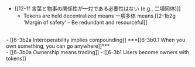 - [[12-1f 言葉と物事の関係性が一対である必要性はない (e.g., 二項同体)]]
  - Tokens are held decentralized means 一項多体 means [[2-1b2g 'Margin of safety' - Be redundant and resourceful]]
<br>
- [[6-3b2a Interoperability implies compounding]]
	***[[6-3b0.1 When you own something, you can go anywhere]]***
<br>
- [[6-3b0a Ownership means trading]]
- [[6-3b1 Users become owners with tokens]]
